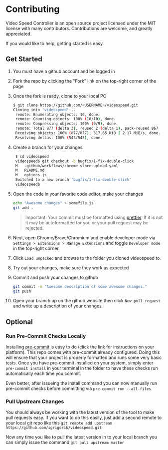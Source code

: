 # Contributing

Video Speed Controller is an open source project licensed under the MIT license with many contributors. Contributions are welcome, and
greatly appreciated.

If you would like to help, getting started is easy.

## Get Started

1. You must have a github account and be logged in
2. Fork the repo by clicking the "Fork" link on the top-right corner of the page
3. Once the fork is ready, clone to your local PC

   ```sh
   $ git clone https://github.com/<USERNAME>/videospeed.git
   Cloning into 'videospeed'...
    remote: Enumerating objects: 10, done.
    remote: Counting objects: 100% (10/10), done.
    remote: Compressing objects: 100% (9/9), done.
    remote: Total 877 (delta 3), reused 2 (delta 1), pack-reused 867
    Receiving objects: 100% (877/877), 317.65 KiB | 2.17 MiB/s, done.
    Resolving deltas: 100% (543/543), done.
   ```

4. Create a branch for your changes

   ```sh
    $ cd videospeed
    videospeed$ git checkout -b bugfix/1-fix-double-click
    M   .github/workflows/chrome-store-upload.yaml
    M   README.md
    M   options.js
    Switched to a new branch 'bugfix/1-fix-double-click'
    videospeed$
   ```

5. Open the code in your favorite code editor, make your changes

   ```sh
   echo "Awesome changes" > somefile.js
   git add .
   ```

   > Important: Your commit must be formatted using [prettier](https://prettier.io/). If it is not it may be autoformatted for you or your
   > pull request may be rejected.

6. Next, open Chrome/Brave/Chromium and enable developer mode via `Settings > Extensions > Manage Extensions` and toggle `Developer mode` in
   the top-right corner.
7. Click `Load unpacked` and browse to the folder you cloned videospeed to.
8. Try out your changes, make sure they work as expected
9. Commit and push your changes to github

   ```sh
   git commit -m "Awesome description of some awesome changes."
   git push
   ```

10. Open your branch up on the github website then click `New pull request` and write up a description of your changes.

## Optional

### Run Pre-Commit Checks Locally

Installing [pre-commit](https://pre-commit.com/) is easy to do (click the link for instructions on your platform). This repo comes with
pre-commit already configured. Doing this will ensure that your project is properly formatted and runs some very basic tests. Once you have
pre-commit installed on your system, simply enter `pre-commit install` in your terminal in the folder to have these checks run automatically
each time you commit.

Even better, after issueing the install command you can now manually run pre-commit checks before committing via
`pre-commit run --all-files`

### Pull Upstream Changes

You should always be working with the latest version of the tool to make pull requests easy. If you want to do this easily, just add a
second remote to your local git repo like this `git remote add upstream https://github.com/igrigorik/videospeed.git`

Now any time you like to pull the latest version in to your local branch you can simply issue the command `git pull upstream master`
